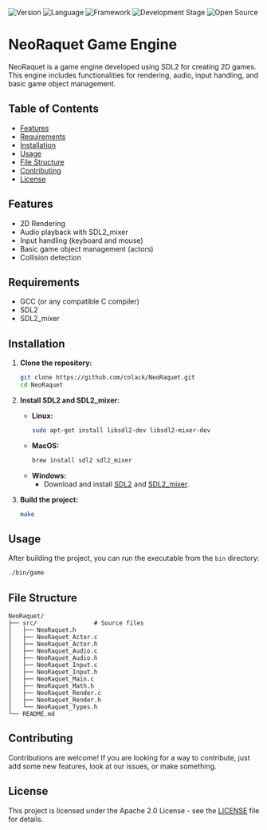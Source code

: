 ![Version](https://img.shields.io/badge/version-1.0.0-blue.svg)
![Language](https://img.shields.io/badge/language-C-blue.svg)
![Framework](https://img.shields.io/badge/framework-SDL2-blue.svg)
![Development Stage](https://img.shields.io/badge/stage-alpha-orange.svg)
![Open Source](https://img.shields.io/badge/open%20source-yes-brightgreen.svg)

# NeoRaquet Game Engine

NeoRaquet is a game engine developed using SDL2 for creating 2D games. This engine includes functionalities for rendering, audio, input handling, and basic game object management.

## Table of Contents

- [Features](#features)
- [Requirements](#requirements)
- [Installation](#installation)
- [Usage](#usage)
- [File Structure](#file-structure)
- [Contributing](#contributing)
- [License](#license)

## Features

- 2D Rendering
- Audio playback with SDL2_mixer
- Input handling (keyboard and mouse)
- Basic game object management (actors)
- Collision detection

## Requirements

- GCC (or any compatible C compiler)
- SDL2
- SDL2_mixer

## Installation

1. **Clone the repository:**
    ```sh
    git clone https://github.com/colack/NeoRaquet.git
    cd NeoRaquet
    ```

2. **Install SDL2 and SDL2_mixer:**
    - **Linux:**
        ```sh
        sudo apt-get install libsdl2-dev libsdl2-mixer-dev
        ```
    - **MacOS:**
        ```sh
        brew install sdl2 sdl2_mixer
        ```
    - **Windows:**
        - Download and install [SDL2](https://libsdl.org/download-2.0.php) and [SDL2_mixer](https://www.libsdl.org/projects/SDL_mixer/).

3. **Build the project:**
    ```sh
    make
    ```

## Usage

After building the project, you can run the executable from the `bin` directory:

```sh
./bin/game
```

## File Structure

```
NeoRaquet/
├── src/                # Source files
│   ├── NeoRaquet.h
│   ├── NeoRaquet_Actor.c
│   ├── NeoRaquet_Actor.h
│   ├── NeoRaquet_Audio.c
│   ├── NeoRaquet_Audio.h
│   ├── NeoRaquet_Input.c
│   ├── NeoRaquet_Input.h
│   ├── NeoRaquet_Main.c
│   ├── NeoRaquet_Math.h
│   ├── NeoRaquet_Render.c
│   ├── NeoRaquet_Render.h
│   └── NeoRaquet_Types.h
└── README.md
```

## Contributing

Contributions are welcome! If you are looking for a way to contribute, just add some new features, look at our issues, or make something.

## License

This project is licensed under the Apache 2.0 License - see the [LICENSE](LICENSE) file for details.
